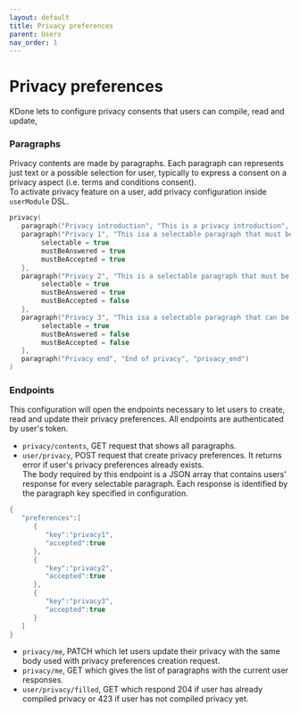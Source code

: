 ```yaml
---
layout: default
title: Privacy preferences
parent: Users
nav_order: 1
---
```


# Privacy preferences

KDone lets to configure privacy consents that users can compile, read and update,

### Paragraphs
Privacy contents are made by paragraphs. Each paragraph can represents just text or a possible selection for user, typically to express a consent on a privacy aspect (i.e. terms and conditions consent).  
To activate privacy feature on a user, add privacy configuration inside `userModule` DSL.
```kotlin
privacy(
   paragraph("Privacy introduction", "This is a privacy introduction", "privacy_introduction"), 
   paragraph("Privacy 1", "This isa a selectable paragraph that must be responded true", "privacy1") {
        selectable = true
        mustBeAnswered = true
        mustBeAccepted = true
   },
   paragraph("Privacy 2", "This is a selectable paragraph that must be responded true or false", "privacy2") {
        selectable = true
        mustBeAnswered = true
        mustBeAccepted = false
   },
   paragraph("Privacy 3", "This isa a selectable paragraph that can be optionally responded true or false.", "privacy3") {
        selectable = true
        mustBeAnswered = false
        mustBeAccepted = false
   },
   paragraph("Privacy end", "End of privacy", "privacy_end")
)
```

### Endpoints
This configuration will open the endpoints necessary to let users to create, read and update their privacy preferences. All endpoints are authenticated by user's token.
- `privacy/contents`, GET request that shows all paragraphs.
- `user/privacy`, POST request that create privacy preferences. It returns error if user's privacy preferences already exists.  
The body required by this endpoint is a JSON array that contains users' response for every selectable paragraph. Each response is identified by the paragraph key specified in configuration.
```kotlin
{
   "preferences":[
      {
         "key":"privacy1",
         "accepted":true
      },
      {
         "key":"privacy2",
         "accepted":true
      },
      {
         "key":"privacy3",
         "accepted":true
      }
   ]
}
```
- `privacy/me`, PATCH which let users update their privacy with the same body used with privacy preferences creation request.
- `privacy/me`, GET which gives the list of paragraphs with the current user responses.
- `user/privacy/filled`, GET which respond 204 if user has already compiled privacy or 423 if user has not compiled privacy yet.
